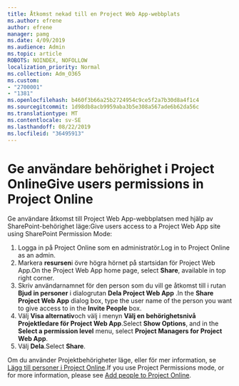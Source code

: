 ```yaml
---
title: Åtkomst nekad till en Project Web App-webbplats
ms.author: efrene
author: efrene
manager: pamg
ms.date: 4/09/2019
ms.audience: Admin
ms.topic: article
ROBOTS: NOINDEX, NOFOLLOW
localization_priority: Normal
ms.collection: Adm_O365
ms.custom:
- "2700001"
- "1381"
ms.openlocfilehash: b460f3b66a25b2724954c9ce5f2a7b30d8a4f1c4
ms.sourcegitcommit: 1d98db8acb9959aba3b5e308a567ade6b62da56c
ms.translationtype: MT
ms.contentlocale: sv-SE
ms.lasthandoff: 08/22/2019
ms.locfileid: "36495913"
---
```

# <a name="give-users-permissions-in-project-online"></a><span data-ttu-id="65583-102">Ge användare behörighet i Project Online</span><span class="sxs-lookup"><span data-stu-id="65583-102">Give users permissions in Project Online</span></span>

<span data-ttu-id="65583-103">Ge användare åtkomst till Project Web App-webbplatsen med hjälp av SharePoint-behörighet läge:</span><span class="sxs-lookup"><span data-stu-id="65583-103">Give users access to a Project Web App site using SharePoint Permission Mode:</span></span>

1. <span data-ttu-id="65583-104">Logga in på Project Online som en administratör.</span><span class="sxs-lookup"><span data-stu-id="65583-104">Log in to Project Online as an admin.</span></span>
2. <span data-ttu-id="65583-105">Markera **resursen**i övre högra hörnet på startsidan för Project Web App.</span><span class="sxs-lookup"><span data-stu-id="65583-105">On the Project Web App home page, select **Share**, available in top right corner.</span></span>
3. <span data-ttu-id="65583-106">Skriv användarnamnet för den person som du vill ge åtkomst till i rutan **Bjud in personer** i dialogrutan **Dela Project Web App** .</span><span class="sxs-lookup"><span data-stu-id="65583-106">In the **Share Project Web App** dialog box, type the user name of the person you want to give access to in the **Invite People** box.</span></span>
4. <span data-ttu-id="65583-107">Välj **Visa alternativ**och välj i menyn **Välj en behörighetsnivå** **Projektledare för Project Web App**.</span><span class="sxs-lookup"><span data-stu-id="65583-107">Select **Show Options**, and in the **Select a permission level** menu, select **Project Managers for Project Web App**.</span></span>
5. <span data-ttu-id="65583-108">Välj **Dela**.</span><span class="sxs-lookup"><span data-stu-id="65583-108">Select **Share**.</span></span>

<span data-ttu-id="65583-109">Om du använder Projektbehörigheter läge, eller för mer information, se [Lägg till personer i Project Online](https://docs.microsoft.com/projectonline/step-2-add-people-to-project-online).</span><span class="sxs-lookup"><span data-stu-id="65583-109">If you use Project Permissions mode, or for more information, please see [Add people to Project Online](https://docs.microsoft.com/projectonline/step-2-add-people-to-project-online).</span></span>
